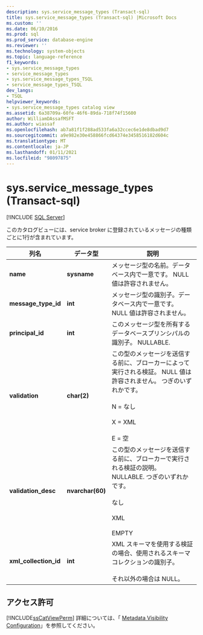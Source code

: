 ```yaml
---
description: sys.service_message_types (Transact-sql)
title: sys.service_message_types (Transact-sql) |Microsoft Docs
ms.custom: ''
ms.date: 06/10/2016
ms.prod: sql
ms.prod_service: database-engine
ms.reviewer: ''
ms.technology: system-objects
ms.topic: language-reference
f1_keywords:
- sys.service_message_types
- service_message_types
- sys.service_message_types_TSQL
- service_message_types_TSQL
dev_langs:
- TSQL
helpviewer_keywords:
- sys.service_message_types catalog view
ms.assetid: 6a38709a-60fe-46f6-89da-718f74f15600
author: WilliamDAssafMSFT
ms.author: wiassaf
ms.openlocfilehash: ab7a81f1f288ad533fa6a32ccec6e1de8dbad9d7
ms.sourcegitcommit: a9e982e30e458866fcd64374e3458516182d604c
ms.translationtype: MT
ms.contentlocale: ja-JP
ms.lasthandoff: 01/11/2021
ms.locfileid: "98097875"
---
```

# <a name="sysservice_message_types-transact-sql"></a>sys.service_message_types (Transact-sql)
[!INCLUDE [SQL Server](../../includes/applies-to-version/sqlserver.md)]

  このカタログビューには、service broker に登録されているメッセージの種類ごとに1行が含まれています。
  
|列名|データ型|説明|  
|-----------------|---------------|-----------------|  
|**name**|**sysname**|メッセージ型の名前。データベース内で一意です。 NULL 値は許容されません。|  
|**message_type_id**|**int**|メッセージ型の識別子。データベース内で一意です。 NULL 値は許容されません。|  
|**principal_id**|**int**|このメッセージ型を所有するデータベースプリンシパルの識別子。 NULLABLE.|  
|**validation**|**char(2)**|この型のメッセージを送信する前に、ブローカーによって実行される検証。 NULL 値は許容されません。 つぎのいずれかです。<br /><br /> N = なし<br /><br /> X = XML<br /><br /> E = 空|  
|**validation_desc**|**nvarchar(60)**|この型のメッセージを送信する前に、ブローカーで実行される検証の説明。 NULLABLE. つぎのいずれかです。<br /><br /> なし<br /><br /> XML<br /><br /> EMPTY|  
|**xml_collection_id**|**int**|XML スキーマを使用する検証の場合、使用されるスキーマ コレクションの識別子。<br /><br /> それ以外の場合は NULL。|  
  
## <a name="permissions"></a>アクセス許可  
 [!INCLUDE[ssCatViewPerm](../../includes/sscatviewperm-md.md)] 詳細については、「 [Metadata Visibility Configuration](../../relational-databases/security/metadata-visibility-configuration.md)」を参照してください。  
  
  
